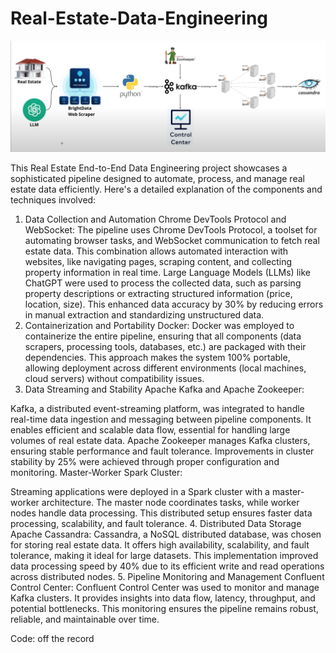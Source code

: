 # Real-Estate-Data-Engineering
![architecture.png](architecture.png)

This Real Estate End-to-End Data Engineering project showcases a sophisticated pipeline designed to automate, process, and manage real estate data efficiently. Here's a detailed explanation of the components and techniques involved:

1. Data Collection and Automation
Chrome DevTools Protocol and WebSocket:
The pipeline uses Chrome DevTools Protocol, a toolset for automating browser tasks, and WebSocket communication to fetch real estate data. This combination allows automated interaction with websites, like navigating pages, scraping content, and collecting property information in real time.
Large Language Models (LLMs) like ChatGPT were used to process the collected data, such as parsing property descriptions or extracting structured information (price, location, size). This enhanced data accuracy by 30% by reducing errors in manual extraction and standardizing unstructured data.
2. Containerization and Portability
Docker:
Docker was employed to containerize the entire pipeline, ensuring that all components (data scrapers, processing tools, databases, etc.) are packaged with their dependencies.
This approach makes the system 100% portable, allowing deployment across different environments (local machines, cloud servers) without compatibility issues.
3. Data Streaming and Stability
Apache Kafka and Apache Zookeeper:

Kafka, a distributed event-streaming platform, was integrated to handle real-time data ingestion and messaging between pipeline components. It enables efficient and scalable data flow, essential for handling large volumes of real estate data.
Apache Zookeeper manages Kafka clusters, ensuring stable performance and fault tolerance. Improvements in cluster stability by 25% were achieved through proper configuration and monitoring.
Master-Worker Spark Cluster:

Streaming applications were deployed in a Spark cluster with a master-worker architecture. The master node coordinates tasks, while worker nodes handle data processing. This distributed setup ensures faster data processing, scalability, and fault tolerance.
4. Distributed Data Storage
Apache Cassandra:
Cassandra, a NoSQL distributed database, was chosen for storing real estate data. It offers high availability, scalability, and fault tolerance, making it ideal for large datasets.
This implementation improved data processing speed by 40% due to its efficient write and read operations across distributed nodes.
5. Pipeline Monitoring and Management
Confluent Control Center:
Confluent Control Center was used to monitor and manage Kafka clusters. It provides insights into data flow, latency, throughput, and potential bottlenecks.
This monitoring ensures the pipeline remains robust, reliable, and maintainable over time.

Code: off the record

